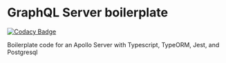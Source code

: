 # GraphQL Server boilerplate
[![Codacy Badge](https://api.codacy.com/project/badge/Grade/5f37e282e69c47dd859b1c35fc00afea)](https://www.codacy.com/app/Mando75/graphql-server-boilerplate?utm_source=github.com&amp;utm_medium=referral&amp;utm_content=Mando75/graphql-server-boilerplate&amp;utm_campaign=Badge_Grade)


Boilerplate code for an Apollo Server with Typescript, TypeORM, Jest, and Postgresql
